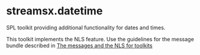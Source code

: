 streamsx.datetime
=================

SPL toolkit providing additional functionality for dates and times.

This toolkit implements the NLS feature. Use the guidelines for the message bundle described in [The messages and the NLS for toolkits](https://github.com/IBMStreams/administration/wiki/The-messages-and-the-NLS-for-toolkits)
